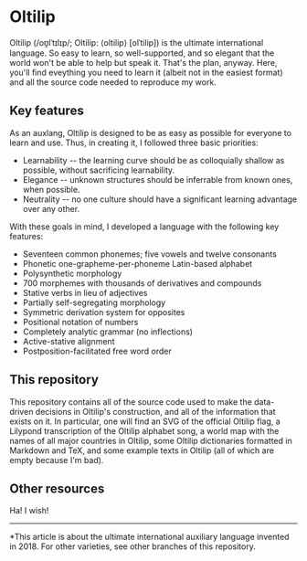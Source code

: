 # Oltilip

Oltilip (/oʊ̯lˈtɪlɪp/; Oltilip: ⟨oltilip⟩ \[olˈtilip\]) is the ultimate international language. So easy to learn, so well-supported, and so elegant that the world won't be able to help but speak it. That's the plan, anyway. Here, you'll find eveything you need to learn it (albeit not in the easiest format) and all the source code needed to reproduce my work.

## Key features

As an auxlang, Oltilip is designed to be as easy as possible for everyone to learn and use. Thus, in creating it, I followed three basic priorities:

* Learnability -- the learning curve should be as colloquially shallow as possible, without sacrificing learnability.
* Elegance -- unknown structures should be inferrable from known ones, when possible.
* Neutrality -- no one culture should have a significant learning advantage over any other.

With these goals in mind, I developed a language with the following key features:

* Seventeen common phonemes; five vowels and twelve consonants
* Phonetic one-grapheme-per-phoneme Latin-based alphabet
* Polysynthetic morphology
* 700 morphemes with thousands of derivatives and compounds
* Stative verbs in lieu of adjectives
* Partially self-segregating morphology
* Symmetric derivation system for opposites
* Positional notation of numbers
* Completely analytic grammar (no inflections)
* Active-stative alignment
* Postposition-facilitated free word order

## This repository

This repository contains all of the source code used to make the data-driven decisions in Oltilip's construction, and all of the information that exists on it. In particular, one will find an SVG of the official Oltilip flag, a Lilypond transcription of the Oltilip alphabet song, a world map with the names of all major countries in Oltilip, some Oltilip dictionaries formatted in Markdown and TeX, and some example texts in Oltilip (all of which are empty because I'm bad).

## Other resources

Ha! I wish!

______

\*This article is about the ultimate international auxiliary language invented in 2018. For other varieties, see other branches of this repository.
